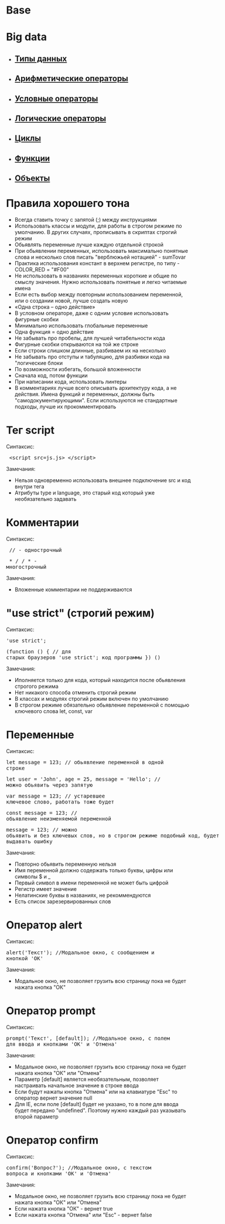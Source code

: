 # Base

# Big data
<ul>
    <li><h2><a href = "/JS/Base/types/">Типы данных</a></h2></li>
    <li><h2><a href = "/JS/Base/arithmetic/">Арифметические операторы</a></h2></li>
    <li><h2><a href = "/JS/Base/conditional/">Условные операторы</a></h2></li>
    <li><h2><a href = "/JS/Base/logical/">Логические операторы</a></h2></li>
    <li><h2><a href = "/JS/Base/cycles/">Циклы</a></h2></li>
    <li><h2><a href = "/JS/Base/functions/">Функции</a></h2></li>
    <li><h2><a href = "/JS/Base/objects/">Объекты</a></h2></li>
</ul>

# Правила хорошего тона
<ul>
    <li>Всегда ставить точку с запятой (;) между инструкциями</li>
    <li>Использовать классы и модули, для работы в строгом
    режиме по умолчанию. В других случаях, прописывать в
    скриптах строгий режим</li>
    <li>Обьявлять переменные лучше каждую отдельной строкой</li>
    <li>При обьявлении переменных, использовать максимально
    понятные слова и несколько слов писать "верблюжьей нотацией"
    - sumTovar</li>
    <li>Практика использования констант в верхнем регистре,
    по типу - COLOR_RED = "#F00"</li>
    <li>Не использовать в названиях переменных короткие и 
    общие по смыслу значения. Нужно использовать понятные 
    и легко читаемые имена</li>
    <li>Если есть выбор между повторным использованием переменной,
    или о создании новой, лучше создать новую</li>
    <li>«Одна строка – одно действие»</li>
    <li>В условном операторе, даже с одним условие использовать
    фигурные скобки</li>
    <li>Минимально использовать глобальные переменные</li>
    <li>Одна функция = одно действие</li>
    <li>Не забывать про пробелы, для лучшей читабельности кода</li>
    <li>Фигурные скобки открываются на той же строке</li>
        <li>Если строки слишком длинные, разбиваем их на несколько</li>
    <li>Не забывать про отступы и табуляцию, для разбивки кода
    на "логические блоки</li>
    <li>По возможности избегать, большой вложенности</li>
    <li>Сначала код, потом функции</li>
    <li>При написании кода, использовать линтеры</li>
    <li>В комментариях лучше всего описывать архитектуру кода,
    а не действия. Имена функций и переменных, должны быть 
    "самодокументирующими". Если используются не стандартные
    подходы, лучше их прокомментировать</li>
</ul>

# Тег script

Синтаксис: 
<xmp> <script src=js.js> </script></xmp>

Замечания:
<ul>
    <li>Нельзя одновременно использовать
    внешнее подключение src и код внутри тега</li>
    <li>Атрибуты type и language, это старый код
    который уже необязательно задавать</li>
</ul>

# Комментарии

Синтаксис: 
<xmp> // - однострочный </xmp>
<xmp> * / / *  - многострочный</xmp>

Замечания:
<ul>
    <li>Вложенные комментарии не поддерживаются</li>
</ul>

# "use strict" (строгий режим)

Синтаксис: 
<xmp>'use strict'; </xmp>
 <xmp>(function () { // для старых браузеров
        'use strict';
    код программы
    }) ()</xmp>

Замечания:
<ul>
    <li>Иполняется только для кода, который 
    находится после обьявления строгого режима</li>
    <li>Нет никакого способа отменить строгий режим</li>
    <li>В классах и модулях строгий режим включен по
    умолчанию</li>
    <li>В строгом режиме обязательно обьявление переменной
    с помощью ключевого слова let, const, var</li>
</ul>

# Переменные

Синтаксис: 
<xmp>let message = 123; // обьявление переменной в одной строке</xmp>
<xmp>let user = 'John', age = 25, message = 'Hello'; // можно обьявить через запятую</xmp>
<xmp>var message = 123; // устаревшее ключевое слово, работать тоже будет</xmp>
<xmp>const message = 123; // обьявление неизменяемой переменной</xmp>
<xmp>message = 123; // можно обьявить и без ключевых слов, но в строгом режиме подобный код, будет выдавать ошибку</xmp>

Замечания:
<ul>
    <li>Повторно обьявить переменную нельзя</li>
    <li>Имя переменной должно содержать только буквы, цифры или
    символы $ и _ </li>
    <li>Первый символ в имени переменной не может быть цифрой</li>
    <li>Регистр имеет значение</li>
    <li>Нелатинские буквы в названиях, не рекоммендуются</li>
    <li>Есть список зарезервированных слов</li>
</ul>

# Оператор alert

Синтаксис: 
<xmp>alert('Текст'); //Модальное окно, с сообщением и кнопкой 'ОК'</xmp>

Замечания:
<ul>
    <li>Модальное окно, не позволяет грузить всю страницу
    пока не будет нажата кнопка "ОК"</li>
</ul>

# Оператор prompt

Синтаксис: 
<xmp>prompt('Текст', [default]); //Модальное окно, с полем для ввода и кнопками 'ОК' и 'Отмена'</xmp>

Замечания:
<ul>
    <li>Модальное окно, не позволяет грузить всю страницу
    пока не будет нажата кнопка "ОК" или "Отмена"</li>
    <li>Параметр [default] является необязательным, позволяет
    настраивать начальное значение в строке ввода</li>
    <li>Если будут нажаты кнопка "Отмена" или на клавиатуре "Esc"
    то оператор вернет значение null</li>
    <li>Для IE, если поле [default] будет не указано, то в поле
    для ввода будет передано "undefined". Поэтому нужно каждый 
    раз указывать второй параметр</li>
</ul>

# Оператор confirm

Синтаксис: 
<xmp>confirm('Вопрос?'); //Модальное окно, с текстом вопроса и кнопками 'ОК' и 'Отмена'</xmp>

Замечания:
<ul>
    <li>Модальное окно, не позволяет грузить всю страницу
    пока не будет нажата кнопка "ОК" или "Отмена"</li>
    <li>Если нажата кнопка "ОК" - вернет true</li>
    <li>Если нажата кнопка "Отмена" или "Esc" - вернет false</li>
</ul>